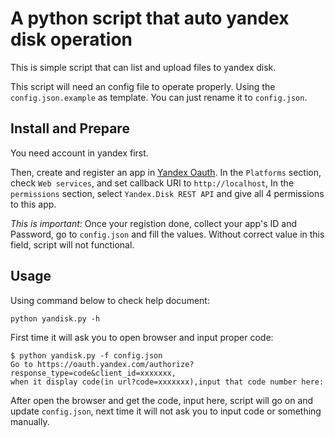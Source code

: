 # A python script that auto yandex disk operation
This is simple script that can list and upload files to yandex disk.

This script will need an config file to operate properly. Using the `config.json.example` as template.
You can just rename it to `config.json`.


## Install and Prepare
You need account in yandex first.

Then, create and register an app in [Yandex Oauth](https://oauth.yandex.com/client/new). In the `Platforms` section, check `Web services`, and set callback URI to `http://localhost`, In the `permissions` section, select `Yandex.Disk REST API` and give all 4 permissions to this app.

*This is important:* Once your registion done, collect your app's ID and Password, go to `config.json` and fill the values. Without correct value in this field, script will not functional.

## Usage 
Using command below to check help document:

    python yandisk.py -h

First time it will ask you to open browser and input proper code:

    $ python yandisk.py -f config.json
    Go to https://oauth.yandex.com/authorize?response_type=code&client_id=xxxxxxx,
    when it display code(in url?code=xxxxxxx),input that code number here:

After open the browser and get the code, input here, script will go on and update `config.json`, next time it will not 
ask you to input code or something manually.

 
